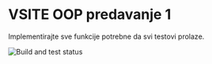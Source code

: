 # VSITE OOP predavanje 1

Implementirajte sve funkcije potrebne da svi testovi prolaze.

![Build and test status](https://github.com/vsite-oop/p01/actions/workflows/msbuild.yml/badge.svg)

